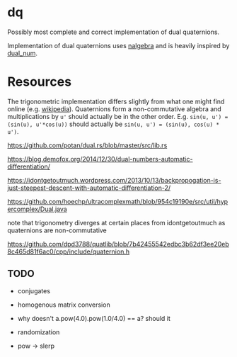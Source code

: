 # dq
Possibly most complete and correct implementation of dual quaternions.

Implementation of dual quaternions uses [nalgebra](https://github.com/rustsim/nalgebra)  and is heavily inspired by [dual_num](https://github.com/novacrazy/dual_num).


# Resources

The trigonometric implementation differs slightly from what one might find online (e.g. [wikipedia](https://en.wikipedia.org/wiki/Automatic_differentiation#Automatic_differentiation_using_dual_numbers)). Quaternions form a non-commutative algebra and multiplications by `u'` should actually be in the other order. E.g. 
`sin(u, u') = (sin(u), u'*cos(u))` should actually be `sin(u, u') = (sin(u), cos(u) * u')`.



https://github.com/potan/dual.rs/blob/master/src/lib.rs


https://blog.demofox.org/2014/12/30/dual-numbers-automatic-differentiation/

https://idontgetoutmuch.wordpress.com/2013/10/13/backpropogation-is-just-steepest-descent-with-automatic-differentiation-2/

https://github.com/hoechp/ultracomplexmath/blob/954c19190e/src/util/hypercomplex/Dual.java

note that trigonometry diverges at certain places from idontgetoutmuch as quaternions are non-commutative

https://github.com/dpd3788/quatlib/blob/7b42455542edbc3b62df3ee20eb8c465d81f6ac0/cpp/include/quaternion.h

## TODO
* conjugates
* homogenous matrix conversion

* why doesn't a.pow(4.0).pow(1.0/4.0) == a? should it
* randomization
* pow -> slerp

